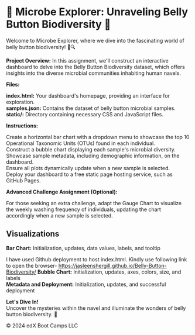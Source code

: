 # 🔬 Microbe Explorer: Unraveling Belly Button Biodiversity 🌱

Welcome to Microbe Explorer, where we dive into the fascinating world of belly button biodiversity! 🧫🔍

**Project Overview:**
In this assignment, we'll construct an interactive dashboard to delve into the Belly Button Biodiversity dataset, which offers insights into the diverse microbial communities inhabiting human navels.

**Files:**

**index.html:** Your dashboard's homepage, providing an interface for exploration.  
**samples.json:** Contains the dataset of belly button microbial samples.  
**static/:** Directory containing necessary CSS and JavaScript files.  

**Instructions:**
  
Create a horizontal bar chart with a dropdown menu to showcase the top 10 Operational Taxonomic Units (OTUs) found in each individual.  
Construct a bubble chart displaying each sample's microbial diversity.  
Showcase sample metadata, including demographic information, on the dashboard.  
Ensure all plots dynamically update when a new sample is selected.  
Deploy your dashboard to a free static page hosting service, such as GitHub Pages.  

**Advanced Challenge Assignment (Optional):**

For those seeking an extra challenge, adapt the Gauge Chart to visualize the weekly washing frequency of individuals, updating the chart accordingly when a new sample is selected.

## Visualizations

**Bar Chart:** Initialization, updates, data values, labels, and tooltip   

I have used Github deployment to host index.html. Kindly use following link to open the browser-
https://jasleenshergill.github.io/Belly-Button-Biodiversity/
**Bubble Chart:** Initialization, updates, axes, colors, size, and labels   
**Metadata and Deployment:** Initialization, updates, and successful deployment   

**Let's Dive In!**  
Uncover the mysteries within the navel and illuminate the wonders of belly button biodiversity. 🌟

© 2024 edX Boot Camps LLC
